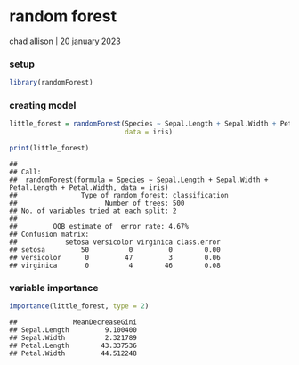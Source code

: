 random forest
================
chad allison \| 20 january 2023

### setup

``` r
library(randomForest)
```

### creating model

``` r
little_forest = randomForest(Species ~ Sepal.Length + Sepal.Width + Petal.Length + Petal.Width,
                             data = iris)

print(little_forest)
```

    ## 
    ## Call:
    ##  randomForest(formula = Species ~ Sepal.Length + Sepal.Width +      Petal.Length + Petal.Width, data = iris) 
    ##                Type of random forest: classification
    ##                      Number of trees: 500
    ## No. of variables tried at each split: 2
    ## 
    ##         OOB estimate of  error rate: 4.67%
    ## Confusion matrix:
    ##            setosa versicolor virginica class.error
    ## setosa         50          0         0        0.00
    ## versicolor      0         47         3        0.06
    ## virginica       0          4        46        0.08

### variable importance

``` r
importance(little_forest, type = 2)
```

    ##              MeanDecreaseGini
    ## Sepal.Length         9.100400
    ## Sepal.Width          2.321789
    ## Petal.Length        43.337536
    ## Petal.Width         44.512248
